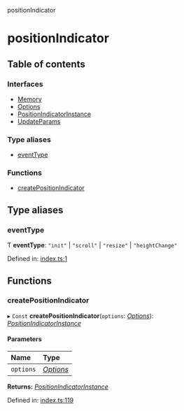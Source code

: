 positionIndicator

# positionIndicator

## Table of contents

### Interfaces

- [Memory](interfaces/memory.md)
- [Options](interfaces/options.md)
- [PositionIndicatorInstance](interfaces/positionindicatorinstance.md)
- [UpdateParams](interfaces/updateparams.md)

### Type aliases

- [eventType](README.md#eventtype)

### Functions

- [createPositionIndicator](README.md#createpositionindicator)

## Type aliases

### eventType

Ƭ **eventType**: ``"init"`` \| ``"scroll"`` \| ``"resize"`` \| ``"heightChange"``

Defined in: [index.ts:1](https://github.com/kunukn/position-indicator/blob/208641c/src/index.ts#L1)

## Functions

### createPositionIndicator

▸ `Const` **createPositionIndicator**(`options`: [*Options*](interfaces/options.md)): [*PositionIndicatorInstance*](interfaces/positionindicatorinstance.md)

#### Parameters

| Name | Type |
| :------ | :------ |
| `options` | [*Options*](interfaces/options.md) |

**Returns:** [*PositionIndicatorInstance*](interfaces/positionindicatorinstance.md)

Defined in: [index.ts:119](https://github.com/kunukn/position-indicator/blob/208641c/src/index.ts#L119)
